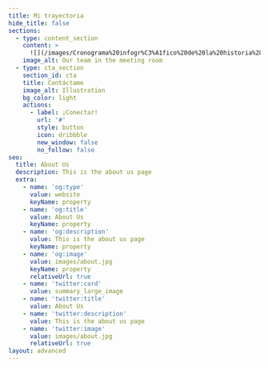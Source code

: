 ```yaml
---
title: Mi trayectoria
hide_title: false
sections:
  - type: content_section
    content: >
      ![](/images/Cronograma%20infogr%C3%A1fico%20de%20la%20historia%20del%20volibol%20\(4\).png)
    image_alt: Our team in the meeting room
  - type: cta_section
    section_id: cta
    title: Contáctame
    image_alt: Illustration
    bg_color: light
    actions:
      - label: ¡Conectar!
        url: '#'
        style: button
        icon: dribbble
        new_window: false
        no_follow: false
seo:
  title: About Us
  description: This is the about us page
  extra:
    - name: 'og:type'
      value: website
      keyName: property
    - name: 'og:title'
      value: About Us
      keyName: property
    - name: 'og:description'
      value: This is the about us page
      keyName: property
    - name: 'og:image'
      value: images/about.jpg
      keyName: property
      relativeUrl: true
    - name: 'twitter:card'
      value: summary_large_image
    - name: 'twitter:title'
      value: About Us
    - name: 'twitter:description'
      value: This is the about us page
    - name: 'twitter:image'
      value: images/about.jpg
      relativeUrl: true
layout: advanced
---
```

